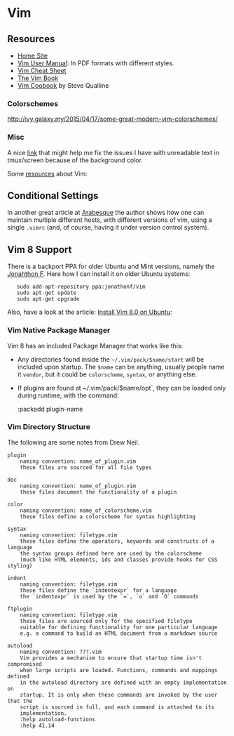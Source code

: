 Vim
===

Resources
---------

 - [Home Site](https://www.vim.org/)
 - [Vim User Manual](http://www.eandem.co.uk/mrw/vim/usr_doc/):
   In PDF formats with different styles.
 - [Vim Cheat Sheet](https://vim.rtorr.com/)
 - [The Vim Book](http://www.truth.sk/vim/vimbook-OPL.pdf)
 - [Vim Coobook](http://www.oualline.com/vim-cook.html) by Steve Qualline


### Colorschemes

<http://ivy.galaxy.my/2015/04/17/some-great-modern-vim-colorschemes/>


### Misc

A nice [link][1] that might help me fix the issues I have with unreadable text in tmux/screen
because of the background color.

Some [resources][2] about Vim:


[1]:	http://vi.stackexchange.com/questions/2010/colorschemes-background-not-correct-in-terminal
[2]:	https://vim.zeef.com/patrick.schanen


## Conditional Settings

In another great article at [Arabesque](http://blog.sanctum.geek.nz/gracefully-degrading-vimrc/)
the author shows how one can maintain multiple different hosts, with different versions of vim,
using a single `.vimrc` (and, of course, having it under version control system).


## Vim 8 Support

There is a backport PPA for older Ubuntu and Mint versions, namely the
[Jonahthon F](https://launchpad.net/~jonathonf/+archive/ubuntu/vim).
Here how I can install it on older Ubuntu systems:

```shell
   sudo add-apt-repository ppa:jonathonf/vim
   sudo apt-get update
   sudo apt-get upgrade
```

Also, have a look at the article: [Install Vim 8.0 on Ubuntu][3]:

[3]:	http://tipsonubuntu.com/2016/09/13/vim-8-0-released-install-ubuntu-16-04/


### Vim Native Package Manager ###

Vim 8 has an included Package Manager that works like this:

 - Any directories found inside the `~/.vim/pack/$name/start` will be included
   upon startup.  The `$name` can be anything, usually people name it `vendor`,
   but it could be `colorscheme`, `syntax`, or anything else.

 - If plugins are found at ~/.vim/pack/$name/opt`, they can be loaded only
   during runtime, with the command:

    :packadd plugin-name


### Vim Directory Structure ###

The following are some notes from Drew Neil.

```
plugin
    naming convention: name_of_plugin.vim
    these files are sourced for all file types

doc
    naming convention: name_of_plugin.vim
    these files document the functionality of a plugin

color
    naming convention: name_of_colorscheme.vim
    these files define a colorscheme for syntax highlighting

syntax
    naming convention: filetype.vim
    these files define the operators, keywords and constructs of a language
    the syntax groups defined here are used by the colorscheme
    (much like HTML elements, ids and classes provide hooks for CSS styling)

indent
    naming convention: filetype.vim
    these files define the `indentexpr` for a language
    the `indentexpr` is used by the `=`, `o` and `O` commands

ftplugin
    naming convention: filetype.vim
    these files are sourced only for the specified filetype
    suitable for defining functionality for one particular language
    e.g. a command to build an HTML document from a markdown source

autoload
    naming convention: ???.vim
    Vim provides a mechanism to ensure that startup time isn't compromised
    when large scripts are loaded. Functions, commands and mappings defined
    in the autoload directory are defined with an empty implementation on
    startup. It is only when these commands are invoked by the user that the
    script is sourced in full, and each command is attached to its
    implementation.
    :help autoload-functions
    :help 41.14
```

